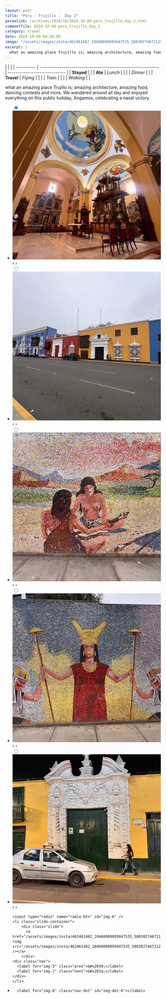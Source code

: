 ```yaml
---
layout: post
title: "Peru - Trujillo -  Day 2"
permalink: /archives/2024/10/2024-10-09-peru_trujillo_day_2.html
commentfile: 2024-10-09-peru_trujillo_day_2
category: travel
date: 2024-10-09 04:26:00
image: "/assets/images/insta/462461482_18468009895047535_5803027467212579410_n_17861071707251884.jpg"
excerpt: |
  what an amazing place Trujillo is; amazing architecture, amazing food, dancing contests and more. We wandered around all day and enjoyed everything on this public holiday, Angamos, celebrating a naval victory.
---
```


|            |                                                              |
| ---------- | ------------------------------------------------------------ | ----------------------------- |
| **Stayed** |  |
| **Ate**    | _Lunch_                                                      |          |
|            | _Dinner_                                                     |          |
| **Travel** | _Flying_                                                     |          |
|            | _Train_                                                      |          |
|            | _Walking_                                                    |          |


what an amazing place Trujillo is; amazing architecture, amazing food, dancing contests and more. We wandered around all day and enjoyed everything on this public holiday, Angamos, celebrating a naval victory.


<ul class="slides">
    <input type="radio" name="radio-btn" id="img-1" checked="checked" />
    <li class="slide-container">
        <div class="slide">
          <a href="/assets/images/insta/462594635_18468009907047535_3176192766596097830_n_17901726471052677.jpg"><img src="/assets/images/insta/462594635_18468009907047535_3176192766596097830_n_17901726471052677.jpg" /></a>
        </div>
    <div class="nav">
      <label for="img-6" class="prev">&#x2039;</label>
      <label for="img-2" class="next">&#x203a;</label>
    </div>
    </li>
        <input type="radio" name="radio-btn" id="img-2"  />
    <li class="slide-container">
        <div class="slide">
          <a href="/assets/images/insta/462552198_18468009916047535_5557978094955237270_n_17925604955851903.jpg"><img src="/assets/images/insta/462552198_18468009916047535_5557978094955237270_n_17925604955851903.jpg" /></a>
        </div>
    <div class="nav">
      <label for="img-1" class="prev">&#x2039;</label>
      <label for="img-3" class="next">&#x203a;</label>
    </div>
    </li>
        <input type="radio" name="radio-btn" id="img-3"  />
    <li class="slide-container">
        <div class="slide">
          <a href="/assets/images/insta/462593967_18468009925047535_8198650960004118525_n_18050504449904316.jpg"><img src="/assets/images/insta/462593967_18468009925047535_8198650960004118525_n_18050504449904316.jpg" /></a>
        </div>
    <div class="nav">
      <label for="img-2" class="prev">&#x2039;</label>
      <label for="img-4" class="next">&#x203a;</label>
    </div>
    </li>
        <input type="radio" name="radio-btn" id="img-4"  />
    <li class="slide-container">
        <div class="slide">
          <a href="/assets/images/insta/462616675_18468009934047535_4968533239682380348_n_18018205175538488.jpg"><img src="/assets/images/insta/462616675_18468009934047535_4968533239682380348_n_18018205175538488.jpg" /></a>
        </div>
    <div class="nav">
      <label for="img-3" class="prev">&#x2039;</label>
      <label for="img-5" class="next">&#x203a;</label>
    </div>
    </li>
        <input type="radio" name="radio-btn" id="img-5"  />
    <li class="slide-container">
        <div class="slide">
          <a href="/assets/images/insta/462463429_18468009943047535_4310603429170089836_n_18022196243237923.jpg"><img src="/assets/images/insta/462463429_18468009943047535_4310603429170089836_n_18022196243237923.jpg" /></a>
        </div>
    <div class="nav">
      <label for="img-4" class="prev">&#x2039;</label>
      <label for="img-6" class="next">&#x203a;</label>
    </div>
    </li>
    
    <input type="radio" name="radio-btn" id="img-6" />
    <li class="slide-container">
        <div class="slide">
          <a href="/assets/images/insta/462461482_18468009895047535_5803027467212579410_n_17861071707251884.jpg"><img src="/assets/images/insta/462461482_18468009895047535_5803027467212579410_n_17861071707251884.jpg" /></a>
        </div>
    <div class="nav">
      <label for="img-5" class="prev">&#x2039;</label>
      <label for="img-1" class="next">&#x203a;</label>
    </div>
    </li>
			
<li class="nav-dots">
      <label for="img-1" class="nav-dot" id="img-dot-1"></label>
      <label for="img-2" class="nav-dot" id="img-dot-2"></label>
      <label for="img-3" class="nav-dot" id="img-dot-3"></label>
      <label for="img-4" class="nav-dot" id="img-dot-4"></label>
      <label for="img-5" class="nav-dot" id="img-dot-5"></label>

      <label for="img-6" class="nav-dot" id="img-dot-6"></label>

</li>
</ul>        
             

		